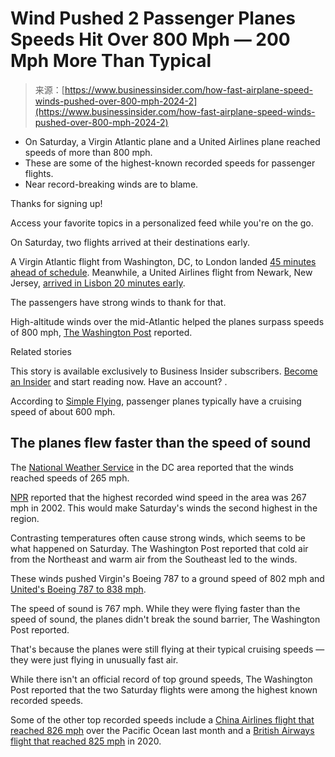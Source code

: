 <!--yml
category: 未分类
date: 2024-05-29 13:26:27
-->

# Wind Pushed 2 Passenger Planes Speeds Hit Over 800 Mph — 200 Mph More Than Typical

> 来源：[https://www.businessinsider.com/how-fast-airplane-speed-winds-pushed-over-800-mph-2024-2](https://www.businessinsider.com/how-fast-airplane-speed-winds-pushed-over-800-mph-2024-2)

*   On Saturday, a Virgin Atlantic plane and a United Airlines plane reached speeds of more than 800 mph.
*   These are some of the highest-known recorded speeds for passenger flights. 
*   Near record-breaking winds are to blame.

Thanks for signing up!

Access your favorite topics in a personalized feed while you're on the go. 

On Saturday, two flights arrived at their destinations early.

A Virgin Atlantic flight from Washington, DC, to London landed [45 minutes ahead of schedule](https://www.flightaware.com/live/flight/VIR22/history/20240218/0410Z/KIAD/EGLL). Meanwhile, a United Airlines flight from Newark, New Jersey, [arrived in Lisbon 20 minutes early](https://www.flightaware.com/live/flight/UAL64/history/20240218/0145ZZ/KEWR/LPPT).

The passengers have strong winds to thank for that.

High-altitude winds over the mid-Atlantic helped the planes surpass speeds of 800 mph, [The Washington Post](https://www.washingtonpost.com/weather/2024/02/18/record-jet-stream-winds-dc-flights/) reported.

Related stories

This story is available exclusively to Business Insider subscribers. [Become an Insider](/subscription) and start reading now. Have an account? .

According to [Simple Flying](https://simpleflying.com/how-fast-do-passenger-planes-fly/), passenger planes typically have a cruising speed of about 600 mph.

## The planes flew faster than the speed of sound

The [National Weather Service](https://twitter.com/NWS_BaltWash/status/1759033450110349722) in the DC area reported that the winds reached speeds of 265 mph.

[NPR](https://www.npr.org/2024/02/19/1232325097/near-record-winds-over-the-northeast-push-passenger-planes-to-speeds-over-800-mp) reported that the highest recorded wind speed in the area was 267 mph in 2002\. This would make Saturday's winds the second highest in the region.

Contrasting temperatures often cause strong winds, which seems to be what happened on Saturday. The Washington Post reported that cold air from the Northeast and warm air from the Southeast led to the winds.

These winds pushed Virgin's Boeing 787 to a ground speed of 802 mph and [United's Boeing 787 to 838 mph](https://www.flightaware.com/live/flight/UAL64/history/20240218/0145Z/KEWR/LPPT/tracklog).

The speed of sound is 767 mph. While they were flying faster than the speed of sound, the planes didn't break the sound barrier, The Washington Post reported.

That's because the planes were still flying at their typical cruising speeds — they were just flying in unusually fast air.

While there isn't an official record of top ground speeds, The Washington Post reported that the two Saturday flights were among the highest known recorded speeds.

Some of the other top recorded speeds include a [China Airlines flight that reached 826 mph](https://simpleflying.com/china-airlines-boeing-777f-826-mph/) over the Pacific Ocean last month and a [British Airways flight that reached 825 mph](https://www.businessinsider.com/british-airways-fastest-transatlantic-flight-storm-ciara-2020-2) in 2020.